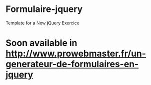# Formulaire-jquery
Template for a New jQuery Exercice
# Soon available in http://www.prowebmaster.fr/un-generateur-de-formulaires-en-jquery
